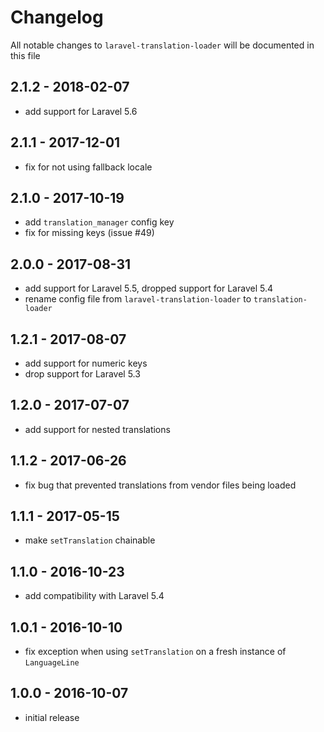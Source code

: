 # Changelog

All notable changes to `laravel-translation-loader` will be documented in this file

## 2.1.2 - 2018-02-07

- add support for Laravel 5.6

## 2.1.1 - 2017-12-01

- fix for not using fallback locale

## 2.1.0 - 2017-10-19

- add `translation_manager` config key
- fix for missing keys (issue #49)

## 2.0.0 - 2017-08-31

- add support for Laravel 5.5, dropped support for Laravel 5.4
- rename config file from `laravel-translation-loader` to `translation-loader`

## 1.2.1 - 2017-08-07

- add support for numeric keys
- drop support for Laravel 5.3

## 1.2.0 - 2017-07-07

- add support for nested translations

## 1.1.2 - 2017-06-26

- fix bug that prevented translations from vendor files being loaded

## 1.1.1 - 2017-05-15

- make `setTranslation` chainable

## 1.1.0 - 2016-10-23

- add compatibility with Laravel 5.4

## 1.0.1 - 2016-10-10

- fix exception when using `setTranslation` on a fresh instance of `LanguageLine`

## 1.0.0 - 2016-10-07

- initial release
